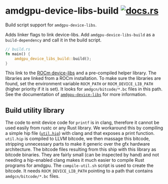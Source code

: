 # amdgpu-device-libs-build [![docs.rs](https://docs.rs/amdgpu-device-libs-build/badge.svg)](https://docs.rs/amdgpu-device-libs-build)

Build script support for `amdgpu-device-libs`.

Adds linker flags to link device-libs.
Add `amdgpu-device-libs-build` as a `build-dependency` and call it in the build script.
```rust
// build.rs
fn main() {
    amdgpu_device_libs_build::build();
}
```

This link to the [ROCm device-libs](https://github.com/ROCm/llvm-project/tree/amd-staging/amd/device-libs) and a pre-compiled helper library.
The libraries are linked from a ROCm installation.
To make sure the libraries are found, set the environment variable `ROCM_PATH` or `ROCM_DEVICE_LIB_PATH` (higher priority if it is set).
It looks for `amdgcn/bitcode/*.bc` files in this path.
See the documentation of [`amdgpu-device-libs`](https://docs.rs/amdgpu-device-libs) for more information.

## Build utility library

The code to emit device code for `printf` is in clang, therefore it cannot be used easily from rustc or any Rust library.
We workaround this by compiling a simple hip file ([`util.hip`](./util.hip)) with clang and that exposes a print function.
`util.hip` is compiled to LLVM bitcode, we then massage this bitcode, stripping unnecessary parts to make it generic over the gfx hardware architecture.
The bitcode files resulting from this ship with this library as bitcode binaries.
They are fairly small (can be inspected by hand) and not needing a hip-enabled clang makes it much easier to compile Rust programs for amdgpu.
The `compile-util.sh` script is used to create the bitcode.
It needs `ROCM_DEVICE_LIB_PATH` pointing to a path that contains `amdgcn/bitcode/*.bc` files.
